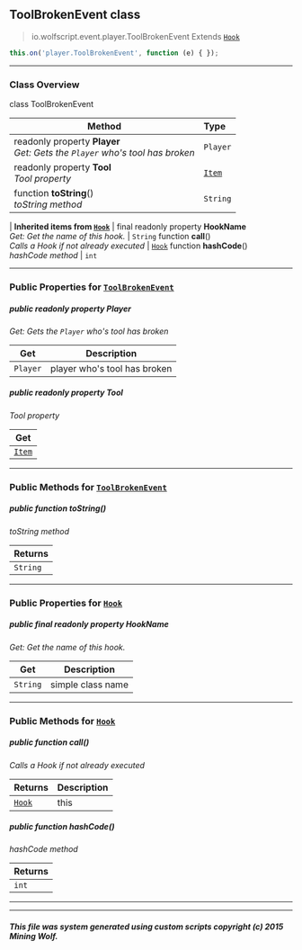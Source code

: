 ## ToolBrokenEvent __class__

>io.wolfscript.event.player.ToolBrokenEvent
>Extends [`Hook`](../Hook.md)
``` javascript
this.on('player.ToolBrokenEvent', function (e) { });
```


---

### Class Overview

class ToolBrokenEvent

Method | Type   
--- | :--- 
 readonly property __Player__ <br> _Get: Gets the `Player` who's tool has broken_ | `Player`
 readonly property __Tool__ <br> _Tool property_ | [`Item`](../../api/inventory/Item.md)
 function __toString__() <br> _toString method_ | `String`
 |
__Inherited items from [`Hook`](../Hook.md)__ |
final readonly property __HookName__ <br> _Get: Get the name of this hook._ | `String`
 function __call__() <br> _Calls a Hook if not already executed_ | [`Hook`](../Hook.md)
 function __hashCode__() <br> _hashCode method_ | `int`





---


### Public Properties for [`ToolBrokenEvent`](ToolBrokenEvent.md)

##### <a id='player'></a>public  readonly property __Player__

_Get: Gets the `Player` who's tool has broken_

Get | Description
--- | --- 
`Player` | player who's tool has broken



##### <a id='tool'></a>public  readonly property __Tool__

_Tool property_

Get | 
--- | 
[`Item`](../../api/inventory/Item.md) |



---

### Public Methods for [`ToolBrokenEvent`](ToolBrokenEvent.md)

##### <a id='tostring'></a>public  function __toString__()

_toString method_

Returns | 
--- | 
`String` |


---

### Public Properties for [`Hook`](../Hook.md)

##### <a id='hookname'></a>public final readonly property __HookName__

_Get: Get the name of this hook._

Get | Description
--- | --- 
`String` | simple class name



---

### Public Methods for [`Hook`](../Hook.md)

##### <a id='call'></a>public  function __call__()

_Calls a Hook if not already executed_

Returns | Description
--- | --- 
[`Hook`](../Hook.md) | this


##### <a id='hashcode'></a>public  function __hashCode__()

_hashCode method_

Returns | 
--- | 
`int` |


---


---


##### This file was system generated using custom scripts copyright (c) 2015 Mining Wolf.
	

